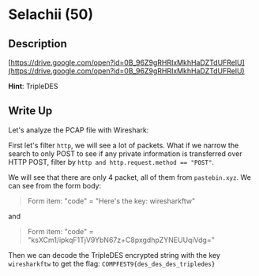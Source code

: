 Selachii (50)
=============

## Description
[https://drive.google.com/open?id=0B_96Z9gRHRIxMkhHaDZTdUFRelU](https://drive.google.com/open?id=0B_96Z9gRHRIxMkhHaDZTdUFRelU)

**Hint**: TripleDES

## Write Up
Let's analyze the PCAP file with Wireshark:

First let's filter `http`, we will see a lot of packets. What if we narrow the search to only POST to see if any private information is transferred over HTTP POST, filter by `http and http.request.method == "POST"`.

We will see that there are only 4 packet, all of them from `pastebin.xyz`. We can see from the form body:

> Form item: "code" = "Here's the key: wiresharkftw"

and

> Form item: "code" = "ksXCm1/ipkqF1TjV9YbN67z+C8pxgdhpZYNEUUqiVdg="

Then we can decode the TripleDES encrypted string with the key `wiresharkftw` to get the flag: `COMPFEST9{des_des_des_tripledes}`

